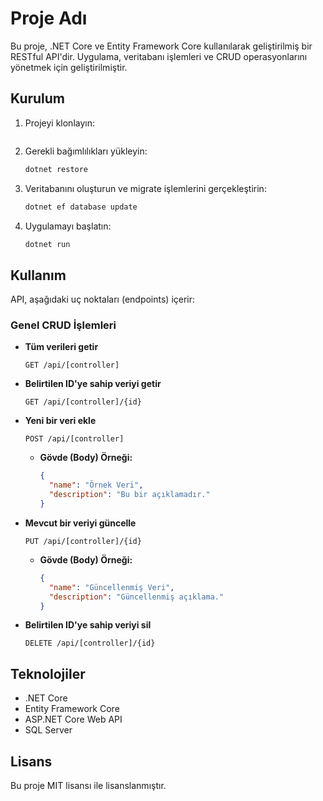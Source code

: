 # Proje Adı

Bu proje, .NET Core ve Entity Framework Core kullanılarak geliştirilmiş bir RESTful API'dir. Uygulama, veritabanı işlemleri ve CRUD operasyonlarını yönetmek için geliştirilmiştir.

## Kurulum

1. Projeyi klonlayın:
   ```sh

2. Gerekli bağımlılıkları yükleyin:
   ```sh
   dotnet restore
   ```
3. Veritabanını oluşturun ve migrate işlemlerini gerçekleştirin:
   ```sh
   dotnet ef database update
   ```
4. Uygulamayı başlatın:
   ```sh
   dotnet run
   ```

## Kullanım
API, aşağıdaki uç noktaları (endpoints) içerir:

### Genel CRUD İşlemleri

- **Tüm verileri getir**
  ```http
  GET /api/[controller]
  ```
- **Belirtilen ID'ye sahip veriyi getir**
  ```http
  GET /api/[controller]/{id}
  ```
- **Yeni bir veri ekle**
  ```http
  POST /api/[controller]
  ```
  - **Gövde (Body) Örneği:**
    ```json
    {
      "name": "Örnek Veri",
      "description": "Bu bir açıklamadır."
    }
    ```
- **Mevcut bir veriyi güncelle**
  ```http
  PUT /api/[controller]/{id}
  ```
  - **Gövde (Body) Örneği:**
    ```json
    {
      "name": "Güncellenmiş Veri",
      "description": "Güncellenmiş açıklama."
    }
    ```
- **Belirtilen ID'ye sahip veriyi sil**
  ```http
  DELETE /api/[controller]/{id}
  ```

## Teknolojiler
- .NET Core
- Entity Framework Core
- ASP.NET Core Web API
- SQL Server



## Lisans
Bu proje MIT lisansı ile lisanslanmıştır.

